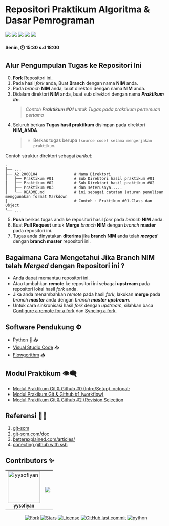 # Repositori Praktikum Algoritma & Dasar Pemrograman

<p align="left">
<a href="#"><img src="https://komarev.com/ghpvc/?username=FT3002&color=blueviolet"></a>
<a href="#"><img src="https://img.shields.io/github/issues-pr/FT3002/SI-IIB?style=flat-square"></a>
<a href="#"><img src="https://img.shields.io/github/repo-size/FT3002/SI-IIB?style=flat-square"></a>
<a href="#"><img src="https://img.shields.io/github/commit-activity/w/FT3002/SI-IIB?style=flat-square"></a>
<a href="#"><img src="https://travis-ci.com/FT3002/SI-IIB.svg?branch=master"></a>
</p>

#### Senin, 🕐 15:30 s.d 18:00

## Alur Pengumpulan Tugas ke Repositori Ini

0. **Fork** Repositori ini.
1.  Pada hasil _fork_ anda, Buat **Branch** dengan nama **NIM** anda.
2. Pada _branch_ **NIM** anda, buat direktori dengan nama **NIM** anda.
3. Didalam direktori **NIM** anda, buat sub direktori dengan nama _**Praktikum #n**_.
   > _Contoh **Praktikum #01** untuk Tugas pada praktikum pertemuan pertama_
4. Seluruh berkas **Tugas hasil praktikum** disimpan pada direktori **NIM_ANDA**.
   > - Berkas tugas berupa `(source code) selama mengerjakan praktikum`.

Contoh struktur direktori sebagai *berikut:*

    .
    ├── ...
    ├── A2.2000104                # Nama Direktori
    │   ├── Praktikum #01         # Sub Direktori hasil praktikum #01
    |   ├── Praktikum #02         # Sub Direktori hasil praktikum #02
    │   ├── Praktikum #03         # dan seterusnya.....
    │   └── README.md             # ini sebagai catatan (aturan penulisan menggunakan format Markdown
    |                             # Contoh : Praktikum #01-Class dan Object
    └── ...

5. **Push** berkas tugas anda ke repositori hasil _fork_ pada _branch_ **NIM** anda.
6. Buat **Pull Request** untuk **Merge** _branch_ **NIM** dengan _branch_ **master** pada repositori ini.
7. Tugas anda dinyatakan **diterima** jika **branch NIM** anda telah _**merged**_ dengan **branch master** repositori ini.

## Bagaimana Cara Mengetahui Jika **Branch NIM** telah _**Merged**_ dengan Repositori ini ?

- Anda dapat memantau repositori ini.
- Atau tambahkan **remote** ke repositori ini sebagai **upstream** pada repositori lokal hasil _fork_ anda.
- Jika anda menambahkan _remote_ pada hasil _fork_, lakukan **merge** pada _branch **master**_ anda dengan _branch **master upstream**_.
- Untuk cara sinkronisasi hasil _fork_ dengan _upstream_, silahkan baca [Configure a remote for a fork](https://help.github.com/en/articles/configuring-a-remote-for-a-fork) dan [Syncing a fork](https://help.github.com/en/articles/syncing-a-fork).


## Software Pendukung ⚙️

- [Python](https://www.python.org/downloads/) 🐍 📥
- [Visual Studio Code](https://code.visualstudio.com) 📥
- [Flowgorithm](http://www.flowgorithm.org/download/index.html) 📥

## Modul Praktikum 👁‍🗨

- [Modul Praktikum Git & Github #0 (Intro/Setup) :octocat:](/Panduan-GIT/Praktikum-0-Git-%26-Github.md)
- [Modul Prakikum Git & Github #1 (workflow)](Panduan-GIT/Praktikum-1-Berkontribusi-di-Proyek.md)
- [Modul Praktikum Git & Github #2 (Revision Selection](Panduan-GIT/Praktikum-2-Simpan-Perubahan-Revisi-dengan-Git-Commit.md)

## Referensi 🕵️‍♂️

1. [git-scm](https://git-scm.com/book/id/v2/Memulai-Dasar-dasar-Git)
2. [git-scm.com/doc](https://git-scm.com/doc)
3. [betterexplained.com/articles/](https://betterexplained.com/articles/intro-to-distributed-version-control-illustrated/)
4. [conecting github with ssh](https://help.github.com/en/github/authenticating-to-github/connecting-to-github-with-ssh)


## Contributors ✨

<!-- ALL-CONTRIBUTORS-LIST:START - Do not remove or modify this section -->
<!-- prettier-ignore-start -->
<!-- markdownlint-disable -->
<!-- Jika anda ingin memasukan Profil di list contributor: cantumkan NAMA LENGKAP,PHOTO ASLI & LINK REPOSITORI ANDA kemudian menirim pull request-->
<!-- Perhatikan baris kode penulisan contributor dibawah ini -->
<table>
  <tr>
    <td align="center"><a href="#"><img src="https://avatars0.githubusercontent.com/u/34052001?s=460&v=4" width="100px;"
        alt="yysofiyan" /><br /><sub><b>yysofiyan</b></sub></a><br /><a</a></td>
    <td align="center"><a href="https://github.com/FT3002/SI-IIB/graphs/contributors"><img src="https://contrib.rocks/image?repo=FT3002/SI-IIB" /></a>
  </tr>
</table>

<!-- markdownlint-enable -->
<!-- prettier-ignore-end -->
<!-- ALL-CONTRIBUTORS-LIST:END -->


<p align="center">
<a href="#"><img src="https://img.shields.io/github/forks/FT3002/SI-IIB?label=fork&style=social"alt="Fork"></a>
<a href="#"><img src="https://img.shields.io/github/contributors/FT3002/SI-IIB" alt="Stars"></a>
<a href="#"><img src="https://poser.pugx.org/laravel/framework/license.svg" alt="License"></a>
<a href="#"><img alt="GitHub last commit" src="https://img.shields.io/github/last-commit/FT3002/SI-IIB"></a>
<a href-"#"><img src="https://img.shields.io/badge/Made%20with-Python-1f425f.svg" alt="python"></a>
</p>

